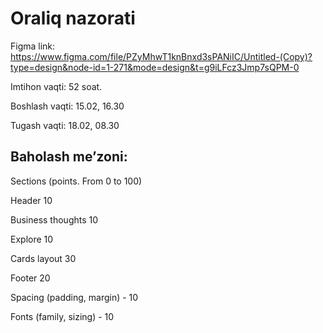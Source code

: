 # Oraliq nazorati

Figma link:
https://www.figma.com/file/PZyMhwT1knBnxd3sPANiIC/Untitled-(Copy)?type=design&node-id=1-271&mode=design&t=g9iLFcz3Jmp7sQPM-0

Imtihon vaqti: 52 soat.

Boshlash vaqti: 15.02, 16.30

Tugash vaqti: 18.02, 08.30

## Baholash me’zoni:

Sections (points. From 0 to 100)

Header 10

Business thoughts 10

Explore 10

Cards layout 30

Footer 20

Spacing (padding, margin) - 10

Fonts (family, sizing) - 10
